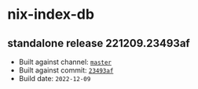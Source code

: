 # nix-index-db
## standalone release 221209.23493af
- Built against channel: [`master`](https://github.com/nixos/nixpkgs/tree/master)
- Built against commit: [`23493af`](https://github.com/NixOS/nixpkgs/commit/23493afbe6b699a12bb4df4cf7805aaffa28e54f)
- Build date: `2022-12-09`
